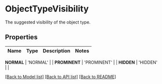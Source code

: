 # ObjectTypeVisibility

The suggested visibility of the object type.

## Properties

Name | Type | Description | Notes
------------ | ------------- | ------------- | -------------

**NORMAL** | 'NORMAL' | |
**PROMINENT** | 'PROMINENT' | |
**HIDDEN** | 'HIDDEN' | |

[\[Back to Model list\]](../README.md#documentation-for-models) [\[Back to API list\]](../README.md#documentation-for-api-endpoints) [\[Back to README\]](../README.md)
